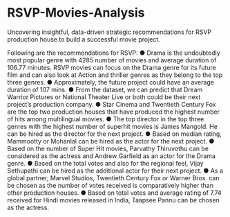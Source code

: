# RSVP-Movies-Analysis
Uncovering insightful, data-driven strategic recommendations for RSVP production house to build a successful movie project.

Following are the recommendations for RSVP:
● Drama is the undoubtedly most popular genre with 4285 number of movies and average duration of 106.77 minutes. RSVP movies can focus on the Drama genre for its future film and can also look at Action and thriller genres as they belong to the top three genres.
● Approximately, the future project could have an average duration of 107 mins.
● From the dataset, we can predict that Dream Warrior Pictures or National Theater Live or both could be their next project’s production company.
● Star Cinema and Twentieth Century Fox are the top two production houses that have produced the highest number of hits among multilingual movies.
● The top director in the top three genres with the highest number of superhit movies is James Mangold. He can be hired as the director for the next project.
● Based on median rating, Mammootty or Mohanlal can be hired as the actor for the next project.
● Based on the number of Super Hit movies, Parvathy Thiruvothu can be considered as the actress and Andrew Garfield as an actor for the Drama genre.
● Based on the total votes and also for the regional feel, Vijay Sethupathi can be hired as the additional actor for their next project.
● As a global partner, Marvel Studios, Twentieth Century Fox or Warner Bros. can be chosen as the number of votes received is comparatively higher than other production houses.
● Based on total votes and average rating of 7.74 received for Hindi movies released in India, Taapsee Pannu can be chosen as the actress.
